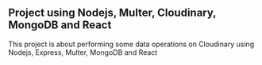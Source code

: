 ## Project using Nodejs, Multer, Cloudinary, MongoDB and React

This project is about performing some data operations on Cloudinary using Nodejs, Express, Multer, MongoDB and React
